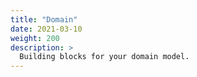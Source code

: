 ```yaml
---
title: "Domain"
date: 2021-03-10
weight: 200
description: >
  Building blocks for your domain model.
---
```


